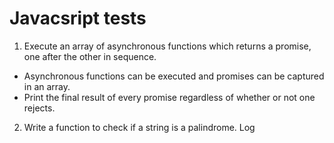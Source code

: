 # Javacsript tests

1. Execute an array of asynchronous functions which returns a promise, one after the other in sequence.  
- Asynchronous functions can be executed and promises can be captured in an array.  
- Print the final result of every promise regardless of whether or not one rejects.

2. Write a function to check if a string is a palindrome. Log 
